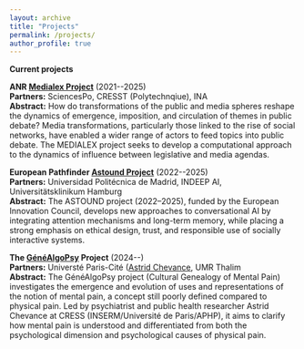 ```yaml
---
layout: archive
title: "Projects"
permalink: /projects/
author_profile: true
---
```


**Current projects**


**ANR [Medialex Project](https://medialab.sciencespo.fr/activites/medialex/)**  (2021--2025)  
**Partners:** SciencesPo, CRESST (Polytechnqiue), INA  
**Abstract:** How do transformations of the public and media spheres reshape the dynamics of emergence, imposition, and circulation of themes in public debate? Media transformations, particularly those linked to the rise of social networks, have enabled a wider range of actors to feed topics into public debate. The MEDIALEX project seeks to develop a computational approach to the dynamics of influence between legislative and media agendas.  

**European Pathfinder [Astound Project](https://blogs.upm.es/astound/)**  (2022--2025)  
**Partners:** Universidad Politécnica de Madrid, INDEEP AI, Universitätsklinikum Hamburg  
**Abstract:** The ASTOUND project (2022–2025), funded by the European Innovation Council, develops new approaches to conversational AI by integrating attention mechanisms and long-term memory, while placing a strong emphasis on ethical design, trust, and responsible use of socially interactive systems.  

**The [GénéAlgoPsy](https://zenodo.org/records/7845152) Project**   (2024--)  
**Partners:** Universté Paris-Cité ([Astrid Chevance](https://www.astrid-chevance.fr/), UMR Thalim   
**Abstract:** The GénéAlgoPsy project (Cultural Genealogy of Mental Pain) investigates the emergence and evolution of uses and representations of the notion of mental pain, a concept still poorly defined compared to physical pain. Led by psychiatrist and public health researcher Astrid Chevance at CRESS (INSERM/Université de Paris/APHP), it aims to clarify how mental pain is understood and differentiated from both the psychological dimension and psychological causes of physical pain.


